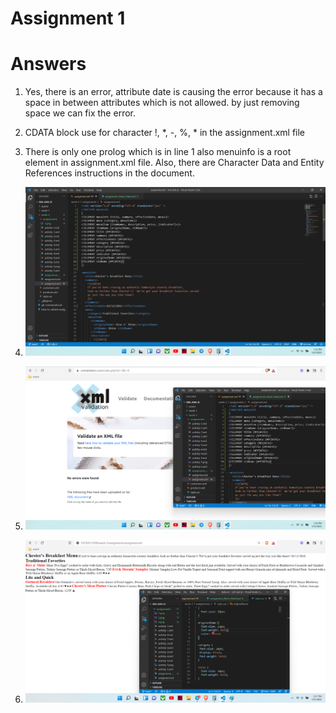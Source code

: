 # Assignment 1

# Answers

1. Yes, there is an error, attribute date is causing the error because it has a space in between attributes which is not allowed. by just removing space we can fix the error.

2. CDATA block use for character !, *, -, %, * in the assignment.xml file 

4. There is only one prolog which is in line 1 also menuinfo is a root element in assignment.xml file.
   Also, there are Character Data and Entity References instructions in the document.

5. ![image info](2.png)
6. ![image info](1.png)
7. ![image info](3.png)

<!-- Name: Meet Vishnubhai Patel
Student id: N01490221 -->